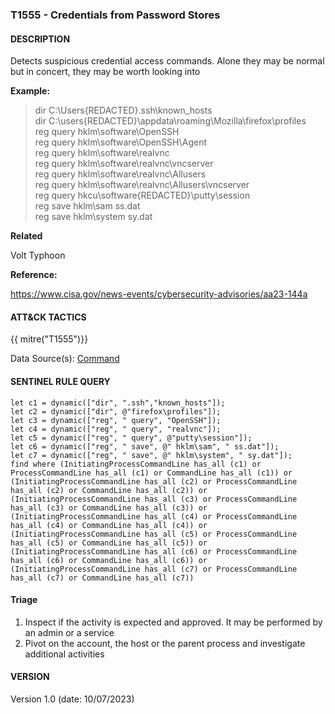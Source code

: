 ### T1555 - Credentials from Password Stores

#### DESCRIPTION

Detects suspicious credential access commands. Alone they may be normal but in concert, they may be worth looking into

**Example:**

> dir C:\\Users{REDACTED}.ssh\\known_hosts <br>
> dir C:\\users{REDACTED}\\appdata\\roaming\\Mozilla\\firefox\\profiles <br>
> reg query hklm\\software\\OpenSSH <br>
> reg query hklm\\software\\OpenSSH\\Agent <br>
> reg query hklm\\software\\realvnc <br>
> reg query hklm\\software\\realvnc\\vncserver <br>
> reg query hklm\\software\\realvnc\\Allusers <br>
> reg query hklm\\software\\realvnc\\Allusers\\vncserver <br>
> reg query hkcu\\software{REDACTED}\\putty\\session <br>
> reg save hklm\\sam ss.dat <br>
> reg save hklm\\system sy.dat <br>

**Related**

Volt Typhoon

**Reference:**

https://www.cisa.gov/news-events/cybersecurity-advisories/aa23-144a

#### ATT&CK TACTICS

{{ mitre("T1555")}}

Data Source(s): [Command](https://attack.mitre.org/datasources/DS001/)

#### SENTINEL RULE QUERY

```
let c1 = dynamic(["dir", ".ssh","known_hosts"]); 
let c2 = dynamic(["dir", @"firefox\profiles"]); 
let c3 = dynamic(["reg", " query", "OpenSSH"]); 
let c4 = dynamic(["reg", " query", "realvnc"]); 
let c5 = dynamic(["reg", " query", @"putty\session"]); 
let c6 = dynamic(["reg", " save", @" hklm\sam", " ss.dat"]); 
let c7 = dynamic(["reg", " save", @" hklm\system", " sy.dat"]); 
find where (InitiatingProcessCommandLine has_all (c1) or ProcessCommandLine has_all (c1) or CommandLine has_all (c1)) or
(InitiatingProcessCommandLine has_all (c2) or ProcessCommandLine has_all (c2) or CommandLine has_all (c2)) or
(InitiatingProcessCommandLine has_all (c3) or ProcessCommandLine has_all (c3) or CommandLine has_all (c3)) or 
(InitiatingProcessCommandLine has_all (c4) or ProcessCommandLine has_all (c4) or CommandLine has_all (c4)) or
(InitiatingProcessCommandLine has_all (c5) or ProcessCommandLine has_all (c5) or CommandLine has_all (c5)) or
(InitiatingProcessCommandLine has_all (c6) or ProcessCommandLine has_all (c6) or CommandLine has_all (c6)) or
(InitiatingProcessCommandLine has_all (c7) or ProcessCommandLine has_all (c7) or CommandLine has_all (c7))  
```

#### Triage

1. Inspect if the activity is expected and approved. It may be performed by an admin or a service
1. Pivot on the account, the host or the parent process and investigate additional activities

#### VERSION

Version 1.0 (date: 10/07/2023)

